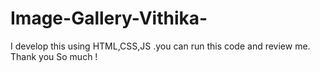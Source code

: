 # Image-Gallery-Vithika-
I develop this using HTML,CSS,JS .you can run this code and review me. Thank you So much !
